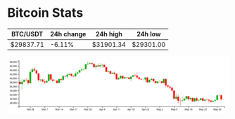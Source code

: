 # Bitcoin Stats

BTC/USDT|24h change|24h high|24h low|
|---|---|---|---|
|$29837.71|-6.11%|$31901.34|$29301.00|

<img src="./chart.svg">
